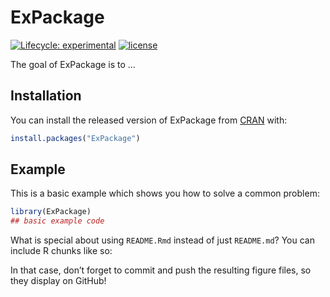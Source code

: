 
<!-- README.md is generated from README.Rmd. Please edit that file -->

# ExPackage

<!-- badges: start -->

[![Lifecycle:
experimental](https://img.shields.io/badge/lifecycle-experimental-orange.svg)](https://www.tidyverse.org/lifecycle/#experimental)
[![license](https://img.shields.io/badge/license-GPL--3-blue.svg)](https://www.gnu.org/licenses/gpl-3.0.en.html)
<!-- badges: end -->

The goal of ExPackage is to …

## Installation

You can install the released version of ExPackage from
[CRAN](https://CRAN.R-project.org) with:

``` r
install.packages("ExPackage")
```

## Example

This is a basic example which shows you how to solve a common problem:

``` r
library(ExPackage)
## basic example code
```

What is special about using `README.Rmd` instead of just `README.md`?
You can include R chunks like so:

In that case, don’t forget to commit and push the resulting figure
files, so they display on GitHub\!
